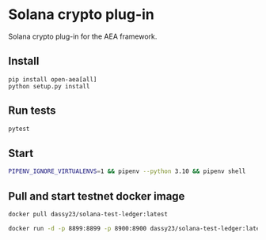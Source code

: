 # Solana crypto plug-in

Solana crypto plug-in for the AEA framework.

## Install

```
pip install open-aea[all]
python setup.py install

```

## Run tests

```bash
pytest
```



## Start

```bash
PIPENV_IGNORE_VIRTUALENVS=1 && pipenv --python 3.10 && pipenv shell
```

## Pull and start testnet docker image

```bash
docker pull dassy23/solana-test-ledger:latest
```

```bash
docker run -d -p 8899:8899 -p 8900:8900 dassy23/solana-test-ledger:latest
```

